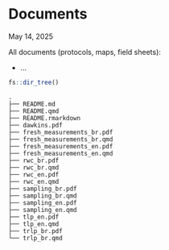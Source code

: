 # Documents
May 14, 2025

All documents (protocols, maps, field sheets):

- …

``` r
fs::dir_tree()
```

    .
    ├── README.md
    ├── README.qmd
    ├── README.rmarkdown
    ├── dawkins.pdf
    ├── fresh_measurements_br.pdf
    ├── fresh_measurements_br.qmd
    ├── fresh_measurements_en.pdf
    ├── fresh_measurements_en.qmd
    ├── rwc_br.pdf
    ├── rwc_br.qmd
    ├── rwc_en.pdf
    ├── rwc_en.qmd
    ├── sampling_br.pdf
    ├── sampling_br.qmd
    ├── sampling_en.pdf
    ├── sampling_en.qmd
    ├── tlp_en.pdf
    ├── tlp_en.qmd
    ├── trlp_br.pdf
    └── trlp_br.qmd
